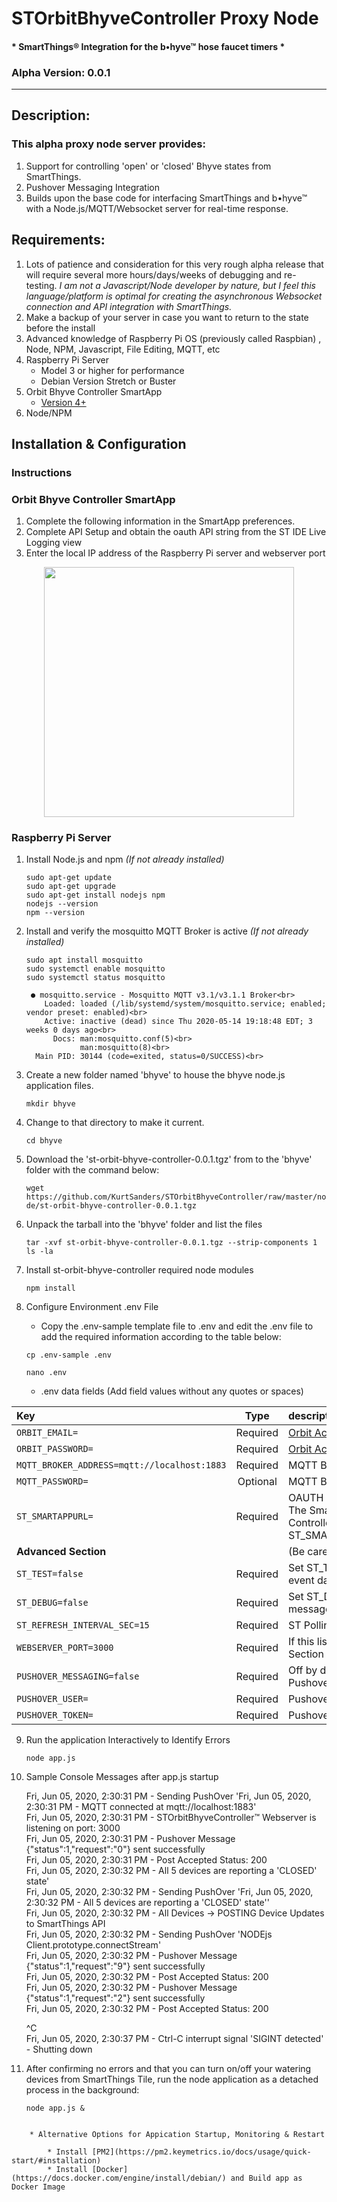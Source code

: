# STOrbitBhyveController Proxy Node
#### * SmartThings® Integration for the b•hyve™ hose faucet timers *
### Alpha Version: 0.0.1

---

## Description:
### This alpha proxy node server provides: 
1. Support for controlling 'open' or 'closed' Bhyve states from SmartThings.   
2. Pushover Messaging Integration
3. Builds upon the base code for interfacing SmartThings and b•hyve™ with a Node.js/MQTT/Websocket server for real-time response.

## Requirements:

1. Lots of patience and consideration for this very rough alpha release that will require several more hours/days/weeks of debugging and re-testing.  *I am not a Javascript/Node developer by nature, but I feel this language/platform is optimal for creating the asynchronous Websocket connection and API integration with SmartThings.*
3. Make a backup of your server in case you want to return to the state before the install
4. Advanced knowledge of Raspberry Pi OS (previously called Raspbian) , Node, NPM, Javascript, File Editing, MQTT, etc
5. Raspberry Pi Server
	* Model 3 or higher for performance 
	* Debian Version Stretch or Buster
6. Orbit Bhyve Controller SmartApp
	* [Version 4+](https://github.com/KurtSanders/STOrbitBhyveController)
7. Node/NPM


## Installation & Configuration

### **Instructions**

### Orbit Bhyve Controller SmartApp

1. Complete the following information in the SmartApp preferences.
2. Complete API Setup and obtain the oauth API string from the ST IDE Live Logging view 
3. Enter the local IP address of the Raspberry Pi server and webserver port

<p align="center">
<img src="https://raw.githubusercontent.com/KurtSanders/STOrbitBhyveController/master/images/screenshots/NodeProxySetup.jpg" width=400>
</p>


### Raspberry Pi Server

1. Install Node.js and npm *(If not already installed)*

	```
	sudo apt-get update
	sudo apt-get upgrade
	sudo apt-get install nodejs npm
	nodejs --version
	npm --version
	```

2. Install and verify the mosquitto MQTT Broker is active *(If not already installed)*

	```
 	sudo apt install mosquitto 	
 	sudo systemctl enable mosquitto
 	sudo systemctl status mosquitto
	```

		● mosquitto.service - Mosquitto MQTT v3.1/v3.1.1 Broker<br>
		   Loaded: loaded (/lib/systemd/system/mosquitto.service; enabled; vendor preset: enabled)<br>
		   Active: inactive (dead) since Thu 2020-05-14 19:18:48 EDT; 3 weeks 0 days ago<br>
		     Docs: man:mosquitto.conf(5)<br>
		           man:mosquitto(8)<br>
		 Main PID: 30144 (code=exited, status=0/SUCCESS)<br>
 
3. Create a new folder named 'bhyve' to house the bhyve node.js application files.

	`mkdir bhyve`

4. Change to that directory to make it current.

	`cd bhyve`

5. Download the 'st-orbit-bhyve-controller-0.0.1.tgz' from to the 'bhyve' folder with the command below:

	`wget https://github.com/KurtSanders/STOrbitBhyveController/raw/master/node/st-orbit-bhyve-controller-0.0.1.tgz`
	
6. Unpack the tarball into the 'bhyve' folder and list the files

	```
	tar -xvf st-orbit-bhyve-controller-0.0.1.tgz --strip-components 1
	ls -la
	```

7. Install st-orbit-bhyve-controller required node modules

	`npm install`

8. Configure Environment .env File

	* Copy the .env-sample template file to .env and edit the .env file to add the required information according to the table below:

	`cp .env-sample .env`
	
	`nano .env`

	* .env data fields (Add field values without any quotes or spaces)

| Key                  | Type     | description                                       |
|:---------------------|:--------:|:--------------------------------------------------|
| `ORBIT_EMAIL=`         | Required | [Orbit Account](https://techsupport.orbitbhyve.com/) Email Address                     |
| `ORBIT_PASSWORD=`      | Required | [Orbit Account](https://techsupport.orbitbhyve.com/) Password                 |   
| `MQTT_BROKER_ADDRESS=mqtt://localhost:1883` | Required | MQTT Broker URL   |
| `MQTT_PASSWORD=`       | Optional | MQTT Broker access password if a password was setup during MQTT install                            |
| `ST_SMARTAPPURL=`       | Required | OAUTH HAS TO BE ENABLED IN THE ORBIT BHYVE CONTROLLER SMARTAPP IN THE ST IDE.  <br>The SmartThings API Rest string will be displayed in the ST Live Logging Screen when exiting the Orbit Bhyve Controller SmartApp. EXAMPLE:<BR>ST_SMARTAPPURL=https://graph.api.smartthings.com:443/api/smartapps/installations/xxxxxxxx/yyyyyyyyyyyy |
| **Advanced Section**|| (Be careful in changing from the default values below)| 
| `ST_TEST=false`| Required | Set ST_TEST=true to prevent API POST commands to SmartThings for debugging. ST_TEST=false will send real event data to SmartThings API endpoint |
| `ST_DEBUG=false`| Required | Set ST_DEBUG=true to generate verbose console messages for debugging, ST_DEBUG=false will restrict debug messages| 
| `ST_REFRESH_INTERVAL_SEC=15` | Required | ST Polling Interval (Do not exceed a value of 15 or less than 10) |
| `WEBSERVER_PORT=3000` | Required | If this listening port is changed due to a local server conflict, it must be changed in the ST User Preferences Section |
| `PUSHOVER_MESSAGING=false`| Required | Off by default.  [Pushover Messaging Service](https://pushover.net)   You MUST have a Pushover account to have messages sent to Pushover.  Change PUSHOVER_MESSAGING=true and your USER and TOKEN values are required below. 
| `PUSHOVER_USER=`    | Required | Pushover user string| 
| `PUSHOVER_TOKEN=`	| Required | Pushover token string| 

9. Run the application Interactively to Identify Errors

	`node app.js`

10. Sample Console Messages after app.js startup
	
	Fri, Jun 05, 2020, 2:30:31 PM - Sending PushOver 'Fri, Jun 05, 2020, 2:30:31 PM - MQTT connected at mqtt://localhost:1883'<br>
	Fri, Jun 05, 2020, 2:30:31 PM - STOrbitBhyveController™ Webserver is listening on port: 3000<br>
	Fri, Jun 05, 2020, 2:30:31 PM - Pushover Message {"status":1,"request":"0"} sent successfully<br>
	Fri, Jun 05, 2020, 2:30:31 PM - Post Accepted Status: 200<br>
	Fri, Jun 05, 2020, 2:30:32 PM - All 5 devices are reporting a 'CLOSED' state'<br>
	Fri, Jun 05, 2020, 2:30:32 PM - Sending PushOver 'Fri, Jun 05, 2020, 2:30:32 PM - All 5 devices are reporting a 'CLOSED' state''<br>
	Fri, Jun 05, 2020, 2:30:32 PM - All Devices -> POSTING Device Updates to SmartThings API<br>
	Fri, Jun 05, 2020, 2:30:32 PM - Sending PushOver 'NODEjs Client.prototype.connectStream'<br>
	Fri, Jun 05, 2020, 2:30:32 PM - Pushover Message {"status":1,"request":"9"} sent successfully<br>
	Fri, Jun 05, 2020, 2:30:32 PM - Post Accepted Status: 200<br>
	Fri, Jun 05, 2020, 2:30:32 PM - Pushover Message {"status":1,"request":"2"} sent successfully<br>
	Fri, Jun 05, 2020, 2:30:32 PM - Post Accepted Status: 200<p>
	^C<br>
	Fri, Jun 05, 2020, 2:30:37 PM - Ctrl-C interrupt signal 'SIGINT detected' - Shutting down<br>


11. After confirming no errors and that you can turn on/off your watering devices from SmartThings Tile, run the node application as a detached process in the background:

	```
	node app.js &
```

	* Alternative Options for Appication Startup, Monitoring & Restart
	
		* Install [PM2](https://pm2.keymetrics.io/docs/usage/quick-start/#installation)
		* Install [Docker](https://docs.docker.com/engine/install/debian/) and Build app as Docker Image

